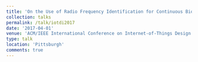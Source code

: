 ```yaml
---
title: 'On the Use of Radio Frequency Identification for Continuous Biomedical Monitoring'
collection: talks
permalink: /talk/iotdi2017
date: '2017-04-01'
venue: 'ACM/IEEE International Conference on Internet-of-Things Design and Implementation (IoTDI) 2017, April, 2017.'
type: talk
location: 'Pittsburgh'
comments: true
---
```

